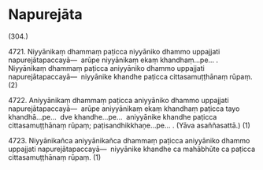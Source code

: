 

# Napurejāta







(304.)

4721\. Niyyānikaṃ dhammaṃ paṭicca niyyāniko dhammo uppajjati napurejātapaccayā—  arūpe niyyānikaṃ ekaṃ khandhaṃ…pe… . Niyyānikaṃ dhammaṃ paṭicca aniyyāniko dhammo uppajjati napurejātapaccayā—  niyyānike khandhe paṭicca cittasamuṭṭhānaṃ rūpaṃ. (2)

4722\. Aniyyānikaṃ dhammaṃ paṭicca aniyyāniko dhammo uppajjati napurejātapaccayā—  arūpe aniyyānikaṃ ekaṃ khandhaṃ paṭicca tayo khandhā…pe…  dve khandhe…pe…  aniyyānike khandhe paṭicca cittasamuṭṭhānaṃ rūpaṃ; paṭisandhikkhaṇe…pe… . (Yāva asaññasattā.) (1)

4723\. Niyyānikañca aniyyānikañca dhammaṃ paṭicca aniyyāniko dhammo uppajjati napurejātapaccayā—  niyyānike khandhe ca mahābhūte ca paṭicca cittasamuṭṭhānaṃ rūpaṃ. (1)



